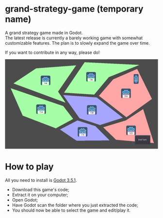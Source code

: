# grand-strategy-game (temporary name)
A grand strategy game made in Godot.\
The latest release is currently a barely working game with somewhat customizable features. The plan is to slowly expand the game over time.

If you want to contribute in any way, please do!

![Gameplay screenshot](/screenshot-gameplay.png)

# How to play
All you need to install is [Godot 3.5.1](https://github.com/godotengine/godot/releases/tag/3.5.1-stable).
- Download this game's code;
- Extract it on your computer;
- Open Godot;
- Have Godot scan the folder where you just extracted the code;
- You should now be able to select the game and edit/play it.

